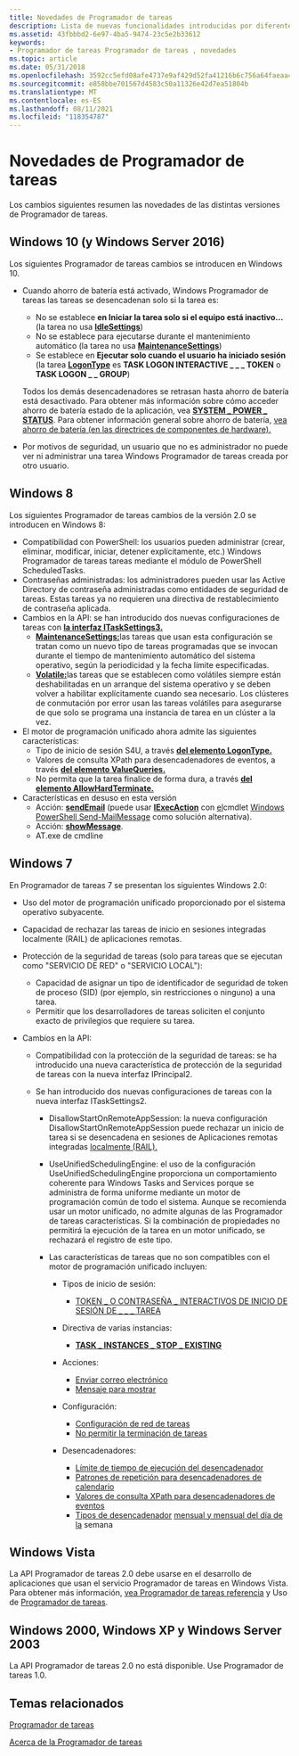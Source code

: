 ```yaml
---
title: Novedades de Programador de tareas
description: Lista de nuevas funcionalidades introducidas por diferentes versiones de Programador de tareas.
ms.assetid: 43fbbbd2-6e97-4ba5-9474-23c5e2b33612
keywords:
- Programador de tareas Programador de tareas , novedades
ms.topic: article
ms.date: 05/31/2018
ms.openlocfilehash: 3592cc5efd08afe4737e9af429d52fa41216b6c756a64faeaa45f6cc5c0774b2
ms.sourcegitcommit: e858bbe701567d4583c50a11326e42d7ea51804b
ms.translationtype: MT
ms.contentlocale: es-ES
ms.lasthandoff: 08/11/2021
ms.locfileid: "118354787"
---
```

# <a name="whats-new-in-task-scheduler"></a>Novedades de Programador de tareas

Los cambios siguientes resumen las novedades de las distintas versiones de Programador de tareas.

## <a name="windows-10-and-windows-server-2016"></a>Windows 10 (y Windows Server 2016)

Los siguientes Programador de tareas cambios se introducen en Windows 10.

-   Cuando ahorro de batería está activado, Windows Programador de tareas las tareas se desencadenan solo si la tarea es:

    -   No se establece **en Iniciar la tarea solo si el equipo está inactivo...** (la tarea no usa [**IdleSettings**](/windows/desktop/api/taskschd/nf-taskschd-itasksettings-get_idlesettings))
    -   No se establece para ejecutarse durante el mantenimiento automático (la tarea no usa [**MaintenanceSettings**](/windows/desktop/api/Taskschd/nf-taskschd-itasksettings3-get_maintenancesettings))
    -   Se establece en **Ejecutar solo cuando el usuario ha iniciado sesión** (la tarea [**LogonType**](/windows/desktop/api/taskschd/nf-taskschd-iprincipal-get_logontype) es **TASK LOGON INTERACTIVE \_ \_ \_ TOKEN** o **TASK LOGON \_ \_ GROUP**)

    Todos los demás desencadenadores se retrasan hasta ahorro de batería está desactivado. Para obtener más información sobre cómo acceder ahorro de batería estado de la aplicación, vea [**SYSTEM \_ POWER \_ STATUS**](/windows/desktop/api/winbase/ns-winbase-system_power_status). Para obtener información general sobre ahorro de batería, [vea ahorro de batería (en las directrices de componentes de hardware).](/windows-hardware/design/component-guidelines/battery-saver)

-   Por motivos de seguridad, un usuario que no es administrador no puede ver ni administrar una tarea Windows Programador de tareas creada por otro usuario.

## <a name="windows-8"></a>Windows 8

Los siguientes Programador de tareas cambios de la versión 2.0 se introducen en Windows 8:

-   Compatibilidad con PowerShell: los usuarios pueden administrar (crear, eliminar, modificar, iniciar, detener explícitamente, etc.) Windows Programador de tareas tareas mediante el módulo de PowerShell ScheduledTasks.
-   Contraseñas administradas: los administradores pueden usar las Active Directory de contraseña administradas como entidades de seguridad de tareas. Estas tareas ya no requieren una directiva de restablecimiento de contraseña aplicada.
-   Cambios en la API: se han introducido dos nuevas configuraciones de tareas con [**la interfaz ITaskSettings3.**](/windows/desktop/api/taskschd/nn-taskschd-itasksettings3)
    -   [**MaintenanceSettings:**](/windows/desktop/api/Taskschd/nf-taskschd-itasksettings3-get_maintenancesettings)las tareas que usan esta configuración se tratan como un nuevo tipo de tareas programadas que se invocan durante el tiempo de mantenimiento automático del sistema operativo, según la periodicidad y la fecha límite especificadas.
    -   [**Volatile:**](/windows/desktop/api/Taskschd/nf-taskschd-itasksettings3-get_volatile)las tareas que se establecen como volátiles siempre están deshabilitadas en un arranque del sistema operativo y se deben volver a habilitar explícitamente cuando sea necesario. Los clústeres de conmutación por error usan las tareas volátiles para asegurarse de que solo se programa una instancia de tarea en un clúster a la vez.
-   El motor de programación unificado ahora admite las siguientes características:
    -   Tipo de inicio de sesión S4U, a través [**del elemento LogonType.**](taskschedulerschema-logontype-principaltype-element.md)
    -   Valores de consulta XPath para desencadenadores de eventos, a través [**del elemento ValueQueries.**](taskschedulerschema-valuequeries-eventtriggertype-element.md)
    -   No permita que la tarea finalice de forma dura, a través [**del elemento AllowHardTerminate.**](taskschedulerschema-allowhardterminate-settingstype-element.md)
-   Características en desuso en esta versión
    -   Acción: [**sendEmail**](taskschedulerschema-sendemail-actiongroup-element.md) (puede usar [**IExecAction**](/windows/desktop/api/taskschd/nn-taskschd-iexecaction) con [el](https://technet.microsoft.com/library/bb978526.aspx)cmdlet [Windows PowerShell Send-MailMessage](/powershell/module/microsoft.powershell.utility/send-mailmessage?view=powershell-7&preserve-view=true) como solución alternativa).
    -   Acción: [**showMessage**](taskschedulerschema-showmessage-actiongroup-element.md).
    -   AT.exe de cmdline

## <a name="windows-7"></a>Windows 7

En Programador de tareas 7 se presentan los siguientes Windows 2.0:

-   Uso del motor de programación unificado proporcionado por el sistema operativo subyacente.
-   Capacidad de rechazar las tareas de inicio en sesiones integradas localmente (RAIL) de aplicaciones remotas.
-   Protección de la seguridad de tareas (solo para tareas que se ejecutan como "SERVICIO DE RED" o "SERVICIO LOCAL"):

    -   Capacidad de asignar un tipo de identificador de seguridad de token de proceso (SID) (por ejemplo, sin restricciones o ninguno) a una tarea.
    -   Permitir que los desarrolladores de tareas soliciten el conjunto exacto de privilegios que requiere su tarea.

-   Cambios en la API:

    -   Compatibilidad con la protección de la seguridad de tareas: se ha introducido una nueva característica de protección de la seguridad de tareas con la nueva interfaz IPrincipal2.
    -   Se han introducido dos nuevas configuraciones de tareas con la nueva interfaz ITaskSettings2.

        -   DisallowStartOnRemoteAppSession: la nueva configuración DisallowStartOnRemoteAppSession puede rechazar un inicio de tarea si se desencadena en sesiones de Aplicaciones remotas integradas [localmente (RAIL).](/openspecs/windows_protocols/MS-WINPROTLP/df36f95e-6a6b-48d6-a3ae-35a17674f546)
        -   UseUnifiedSchedulingEngine: el uso de la configuración UseUnifiedSchedulingEngine proporciona un comportamiento coherente para Windows Tasks and Services porque se administra de forma uniforme mediante un motor de programación común de todo el sistema. Aunque se recomienda usar un motor unificado, no admite algunas de las Programador de tareas características. Si la combinación de propiedades no permitirá la ejecución de la tarea en un motor unificado, se rechazará el registro de este tipo.
        -   Las características de tareas que no son compatibles con el motor de programación unificado incluyen:

            -   Tipos de inicio de sesión:

                -   [TOKEN \_ O CONTRASEÑA \_ INTERACTIVOS DE INICIO DE SESIÓN DE \_ \_ \_ TAREA](./taskschedulerschema-logontype-principaltype-element.md)

            -   Directiva de varias instancias:

                -   [**TASK \_ INSTANCES \_ STOP \_ EXISTING**](taskschedulerschema-multipleinstancespolicy-settingstype-element.md)

            -   Acciones:

                -   [Enviar correo electrónico](./taskschedulerschema-sendemail-actiongroup-element.md)
                -   [Mensaje para mostrar](./taskschedulerschema-showmessage-actiongroup-element.md)

            -   Configuración:

                -   [Configuración de red de tareas](./taskschedulerschema-networksettings-settingstype-element.md)
                -   [No permitir la terminación de tareas](./taskschedulerschema-allowhardterminate-settingstype-element.md)

            -   Desencadenadores:

                -   [Límite de tiempo de ejecución del desencadenador](./taskschedulerschema-executiontimelimit-triggerbasetype-element.md)
                -   [Patrones de repetición para desencadenadores de calendario]( ./taskschedulerschema-repetition-triggerbasetype-element.md)
                -   [Valores de consulta XPath para desencadenadores de eventos]( ./taskschedulerschema-valuequeries-eventtriggertype-element.md)
                -   [Tipos de desencadenador](./taskschedulerschema-schedulebymonth-calendartriggertype-element.md) [mensual y mensual del día de la](./taskschedulerschema-schedulebymonthdayofweek-calendartriggertype-element.md) semana

## <a name="windows-vista"></a>Windows Vista

La API Programador de tareas 2.0 debe usarse en el desarrollo de aplicaciones que usan el servicio Programador de tareas en Windows Vista. Para obtener más información, [vea Programador de tareas referencia](task-scheduler-reference.md) y Uso de [Programador de tareas](using-the-task-scheduler.md).

## <a name="windows-2000-windows-xp-and-windows-server-2003"></a>Windows 2000, Windows XP y Windows Server 2003

La API Programador de tareas 2.0 no está disponible. Use Programador de tareas 1.0.

## <a name="related-topics"></a>Temas relacionados

<dl> <dt>

[Programador de tareas](task-scheduler-start-page.md)
</dt> <dt>

[Acerca de la Programador de tareas](about-the-task-scheduler.md)
</dt> </dl>

 

 
